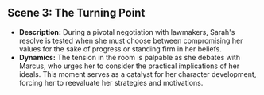 ## Scene 3: The Turning Point
- **Description:** During a pivotal negotiation with lawmakers, Sarah's resolve is tested when she must choose between compromising her values for the sake of progress or standing firm in her beliefs.
- **Dynamics:** The tension in the room is palpable as she debates with Marcus, who urges her to consider the practical implications of her ideals. This moment serves as a catalyst for her character development, forcing her to reevaluate her strategies and motivations.

